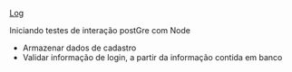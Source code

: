 <a href = "https://docs.google.com/document/d/1Rc7ZQxKv-cCddItvGWSYbIDBgI750FYh/edit">Log</a>

Iniciando testes de interação postGre com Node

- Armazenar dados de cadastro
- Validar informação de login, a partir da informação contida em banco